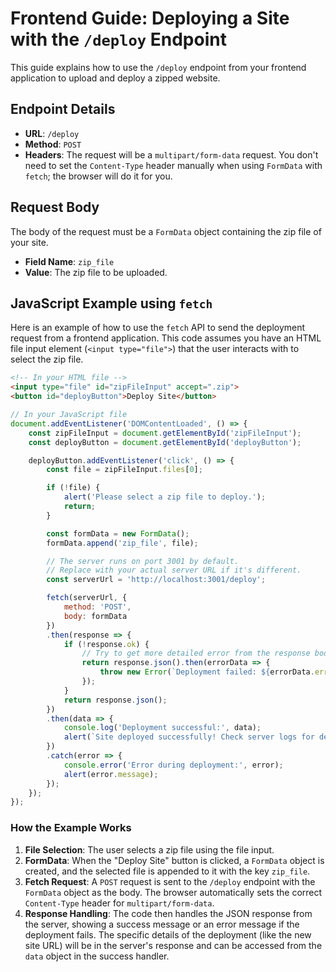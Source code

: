 # Frontend Guide: Deploying a Site with the `/deploy` Endpoint

This guide explains how to use the `/deploy` endpoint from your frontend application to upload and deploy a zipped website.

## Endpoint Details

*   **URL**: `/deploy`
*   **Method**: `POST`
*   **Headers**: The request will be a `multipart/form-data` request. You don't need to set the `Content-Type` header manually when using `FormData` with `fetch`; the browser will do it for you.

## Request Body

The body of the request must be a `FormData` object containing the zip file of your site.

*   **Field Name**: `zip_file`
*   **Value**: The zip file to be uploaded.

## JavaScript Example using `fetch`

Here is an example of how to use the `fetch` API to send the deployment request from a frontend application. This code assumes you have an HTML file input element (`<input type="file">`) that the user interacts with to select the zip file.

```html
<!-- In your HTML file -->
<input type="file" id="zipFileInput" accept=".zip">
<button id="deployButton">Deploy Site</button>
```

```javascript
// In your JavaScript file
document.addEventListener('DOMContentLoaded', () => {
    const zipFileInput = document.getElementById('zipFileInput');
    const deployButton = document.getElementById('deployButton');

    deployButton.addEventListener('click', () => {
        const file = zipFileInput.files[0];

        if (!file) {
            alert('Please select a zip file to deploy.');
            return;
        }

        const formData = new FormData();
        formData.append('zip_file', file);

        // The server runs on port 3001 by default.
        // Replace with your actual server URL if it's different.
        const serverUrl = 'http://localhost:3001/deploy'; 

        fetch(serverUrl, {
            method: 'POST',
            body: formData
        })
        .then(response => {
            if (!response.ok) {
                // Try to get more detailed error from the response body
                return response.json().then(errorData => {
                    throw new Error(`Deployment failed: ${errorData.error || response.statusText}`);
                });
            }
            return response.json();
        })
        .then(data => {
            console.log('Deployment successful:', data);
            alert(`Site deployed successfully! Check server logs for details.`);
        })
        .catch(error => {
            console.error('Error during deployment:', error);
            alert(error.message);
        });
    });
});
```

### How the Example Works

1.  **File Selection**: The user selects a zip file using the file input.
2.  **FormData**: When the "Deploy Site" button is clicked, a `FormData` object is created, and the selected file is appended to it with the key `zip_file`.
3.  **Fetch Request**: A `POST` request is sent to the `/deploy` endpoint with the `FormData` object as the body. The browser automatically sets the correct `Content-Type` header for `multipart/form-data`.
4.  **Response Handling**: The code then handles the JSON response from the server, showing a success message or an error message if the deployment fails. The specific details of the deployment (like the new site URL) will be in the server's response and can be accessed from the `data` object in the success handler.